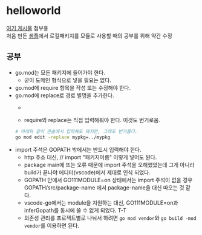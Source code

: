 # helloworld

[여기 게시물](https://enjoytools.net/xe/index.php?mid=board_nfRq49&document_srl=10948) 첨부용  
처음 만든 [샘플](https://github.com/practice-golang/helloworld.git)에서 로컬패키지를 모듈로 사용할 때의 공부를 위해 약간 수정

## 공부
* go.mod는 모든 패키지에 들어가야 한다.
  * 굳이 도메인 형식으로 넣을 필요는 없다.
* go.mod에 require 항목을 작성 또는 수정해야 한다.
* go.mod에 replace로 경로 별명을 추가한다.
  * ~~~번거롭(게 느껴진)다.~~~
  * require와 replace는 직접 입력해줘야 한다. 이것도 번거로움.
  ```sh
  # 아래와 같이 콘솔에서 입력해도 돼지만, 그래도 번거롭다.
  go mod edit -replace mypkg=../mypkg
  ```
* import 주석은 GOPATH 밖에서는 반드시 입력해야 한다.
  * http 주소 대신, // import "패키지이름" 이렇게 넣어도 된다.
  * package main에 뜨는 오류 때문에 import 주석을 오해했었는데 그게 아니라 build가 끝나야 에디터(vscode)에서 제대로 인식 되었다.
  * GOPATH 안에서 GO111MODULE=on 상태에서는 import 주석이 없을 경우 GOPATH/src/package-name 에서 package-name을 대신 따오는 것 같다.
  * vscode-go에서는 module을 지원하는 대신, GO111MODULE=on과 inferGopath를 동시에 쓸 수 없게 되었다. T-T
  * 의존성 관리를 프로젝트별로 나눠서 하려면 ```go mod vendor```와 ```go build -mod vendor```를 이용하면 된다.
